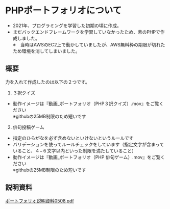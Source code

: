 # PHPポートフォリオについて

- 2021年、プログラミングを学習した初期の頃に作成。
- まだバックエンドフレームワークを学習していなかったため、素のPHPで作成しました。  
※　当時はAWSのEC2上で動かしていましたが、AWS無料枠の期限が切れたため環境を消してしまいました。

## 概要
力を入れて作成したのは以下の２つです。
1. ３択クイズ
  - 動作イメージは『動画_ポートフォリオ（PHP３択クイズ）.mov』をご覧ください  
     ※githubの25MB制限のため短いです
2. 俳句投稿ゲーム
  - 指定のひらがなを必ず含めないといけないというルールです
  - バリデーションを使ってルールチェックをしています（指定文字が含まっていること、４−６文字以内といった制限を満たしていること）  
  - 動作イメージは『動画_ポートフォリオ（PHP 俳句ゲーム）.mov』をご覧ください  
     ※githubの25MB制限のため短いです

## 説明資料
[ポートフォリオ説明資料0508.pdf]("ポートフォリオ説明資料0508.pdf")



